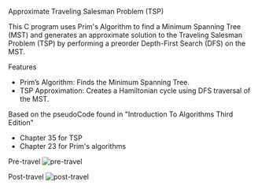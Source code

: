 Approximate Traveling Salesman Problem (TSP)

This C program uses Prim's Algorithm to find a Minimum Spanning Tree (MST) and generates an approximate solution to the Traveling Salesman Problem (TSP) by performing a preorder Depth-First Search (DFS) on the MST.

Features
 - Prim’s Algorithm: Finds the Minimum Spanning Tree.
 - TSP Approximation: Creates a Hamiltonian cycle using DFS traversal of the MST.

Based on the pseudoCode found in "Introduction To Algorithms Third Edition" 
- Chapter 35 for TSP
- Chapter 23 for Prim's algorithms

Pre-travel
![pre-travel](https://github.com/user-attachments/assets/e3d8f996-5c2c-43cc-a339-8e05e7464b74)

Post-travel
![post-travel](https://github.com/user-attachments/assets/926822bf-55f2-4fe8-9959-5d559a047e0e)

